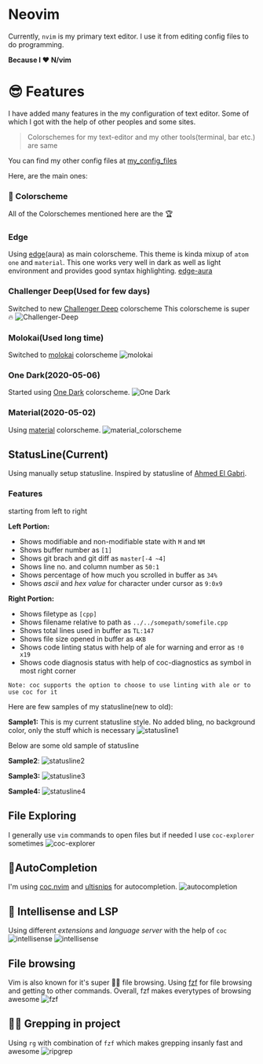 # Neovim

Currently, `nvim` is my primary text editor. I use it from editing config files
to do programming.

**Because I ♥️  N/vim**


# 😎 Features

I have added many features in the my configuration of text editor. Some of which
I got with the help of other peoples and some sites.

> Colorschemes for my text-editor and my other tools(terminal, bar etc.) are same

You can find my other config files at [my_config_files](https://github.com/coolabhays/my-config-files)

Here, are the main ones:


### 🎨 Colorscheme

All of the Colorschemes mentioned here are the 🏆

### Edge
Using [edge](https://github.com/sainnhe/edge)(aura) as main colorscheme. This theme is kinda mixup of `atom one` and `material`. This one works very well in dark as well as light environment and provides good syntax highlighting.
[edge-aura](./sshots/edge-aura.png)

### Challenger Deep(Used for few days)
Switched to new [Challenger Deep](https://github.com/challenger-deep-theme/vim) colorscheme
This colorscheme is super 🔥
![Challenger-Deep](sshots/challenger_deep.png)

### Molokai(Used long time)
Switched to [molokai](https://github.com/tomasr/molokai) colorscheme
![molokai](sshots/molokai_scheme.png)

### One Dark(2020-05-06)
Started using [One Dark](https://github.com/joshdick/onedark.vim) colorscheme.
![One Dark](sshots/onedark.png)

### Material(2020-05-02)

Using [material](https://github.com/kaicataldo/material.vim) colorscheme.
![material_colorscheme](sshots/material_scheme.png)


## StatusLine(Current)

Using manually setup statusline. Inspired by statusline of [Ahmed El Gabri](https://gabri.me/blog/diy-vim-statusline).

### Features

starting from left to right

**Left Portion:**

* Shows modifiable and non-modifiable state with `M` and `NM`
* Shows buffer number as `[1]`
* Shows git brach and git diff as `master[-4 ~4]`
* Shows line no. and column number as `50:1`
* Shows percentage of how much you scrolled in buffer as `34%`
* Shows _ascii_ and _hex value_ for character under cursor as `9:0x9`

**Right Portion:**

* Shows filetype as `[cpp]`
* Shows filename relative to path as `../../somepath/somefile.cpp`
* Shows total lines used in buffer as `TL:147`
* Shows file size opened in buffer as `4KB`
* Shows code linting status with help of ale for warning and error as `!0 x19`
* Shows code diagnosis status with help of coc-diagnostics as symbol in most right corner

`Note: coc supports the option to choose to use linting with ale or to use coc for it`

Here are few samples of my statusline(new to old):

**Sample1:**
This is my current statusline style. No added bling, no background color, only the stuff which is necessary
![statusline1](./sshots/cur_statusline1.png)

Below are some old sample of statusline

**Sample2**:
![statusline2](sshots/cur_statusline2.png)

**Sample3:**
![statusline3](sshots/cur_statusline3.png)

**Sample4:**
![statusline4](sshots/cur_statusline4.png)


## File Exploring

I generally use `vim` commands to open files but if needed I use `coc-explorer` sometimes
![coc-explorer](sshots/coc-explorer.png)


## 👾AutoCompletion

I'm using [coc.nvim](https://github.com/neoclide/coc.nvim) and
[ultisnips](https://github.com/sirver/UltiSnips) for autocompletion.
![autocompletion](sshots/autocompletion.png)


## 👾 Intellisense and LSP

Using different _extensions_ and _language server_ with the help of `coc`
![intellisense](sshots/intellisense1.png)
![intellisense](sshots/intellisense2.png)


## File browsing

Vim is also known for it's super 🏃‍♂️  file browsing.
Using [fzf](https://github.com/junegunn/fzf.vim) for file browsing and getting to other commands.
Overall, fzf makes everytypes of browsing awesome
![fzf](sshots/fzf_files.png)


## 🦸‍♂️ Grepping in project

Using `rg` with combination of `fzf` which makes grepping insanly fast and awesome
![ripgrep](sshots/ripgrep.png)

